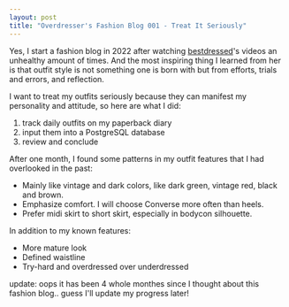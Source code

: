 ```yaml
---
layout: post
title: "Overdresser's Fashion Blog 001 - Treat It Seriously"
---
```


Yes, I start a fashion blog in 2022 after watching [bestdressed](https://www.youtube.com/@bestdressed)'s videos an unhealthy amount of times. And the most inspiring thing I learned from her is that outfit style is not something one is born with but from efforts, trials and errors, and reflection.

I want to treat my outfits seriously because they can manifest my personality and attitude, so here are what I did:

1. track daily outfits on my paperback diary
2. input them into a PostgreSQL database 
3. review and conclude

After one month, I found some patterns in my outfit features that I had overlooked in the past:

- Mainly like vintage and dark colors, like dark green, vintage red, black and brown.
- Emphasize comfort. I will choose Converse more often than heels.
- Prefer midi skirt to short skirt, especially in bodycon silhouette.

In addition to my known features:
- More mature look
- Defined waistline
- Try-hard and overdressed over underdressed

update:
oops it has been 4 whole monthes since I thought about this fashion blog.. guess I'll update my progress later!
